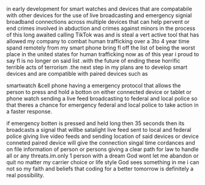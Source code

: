 in early development for smart watches and devices that are compatabile with other devices 
for the use of live broadcasting and emergency signial broadband connections across multiple devices 
that can  help pervent or end crimes involved in abduction and crimes against minors 
in the process of this long awaited calling TikTok was and is steal a vert active tool
that has allowed my company to combat human trafficking over a 3to 4 year time spand remotely from my smart phone
bring fl off the list of being the worst place in the united states for human trafficking now
as of this year i proud to say fl is no longer on said list .with the future of ending these 
horrific terrible acts of terrorism .the next step in my plans are to develop smart devices and are compatible with paired devices such as


smartwatch &cell phone having a emergency protocol that allows the person 
to press and hold a botton on either connected device or tablet or phone watch sending a live feed broadcasting to federal and local
police so that theres a chance for emergency federal and local police to take action 
in a faster response.

if emergency botten is pressed and held long then 35 seconds then its broadcasts a signal
that willbe satalight
live feed sent to local and federal police giving live video feeds and sending location 
of said devices or device conneted paired device will give the connection singal
  time cordances and on file information of person or persons giving a clear path for law 
  to handle all or any threats.im.only 1 person with a dream God wont let me abandon or quit 
  no matter my carrier choice or life style God sees something in me i can not so my faith and beliefs 
  that coding for a better tomorrow is definitely a real possibility.
